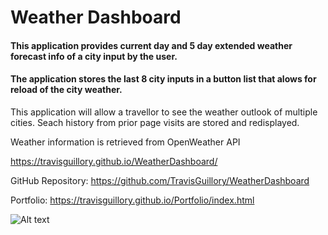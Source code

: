 Weather Dashboard
==================

#### This application provides current day and  5 day extended weather forecast info of a city input by the user.
#### The application stores the last 8 city inputs in a button list that alows for reload of the city weather. 



This application will allow a travellor to see the weather outlook of multiple cities.
Seach history from prior page visits are stored and redisplayed. 

Weather information is retrieved from  OpenWeather API 

https://travisguillory.github.io/WeatherDashboard/

GitHub Repository: https://github.com/TravisGuillory/WeatherDashboard

Portfolio: https://travisguillory.github.io/Portfolio/index.html

![Alt text](https://raw.github.com/TravisGuillory/WeatherDashboard/master/img/screenshot.png?raw=true)



